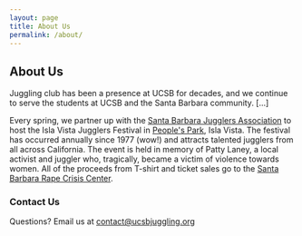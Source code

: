 ```yaml
---
layout: page
title: About Us
permalink: /about/
---
```


## About Us

Juggling club has been a presence at UCSB for decades, and we continue to serve the students at UCSB and the Santa Barbara community. [...]

Every spring, we partner up with the [Santa Barbara Jugglers Association](http://www.sbjuggle.org/) to host the Isla Vista Jugglers Festival in [People's Park](https://www.google.com/maps/place/People's+Park,+Isla+Vista,+CA+93117/), Isla Vista. The festival has occurred annually since 1977 (wow!) and attracts talented jugglers from all across California. The event is held in memory of Patty Laney, a local activist and juggler who, tragically, became a victim of violence towards women. All of the proceeds from T-shirt and ticket sales go to the [Santa Barbara Rape Crisis Center](http://www.sbrapecrisiscenter.org/).

### Contact Us

Questions? Email us at <a href="mailto:contact@ucsbjuggling.org">contact@ucsbjuggling.org</a>
